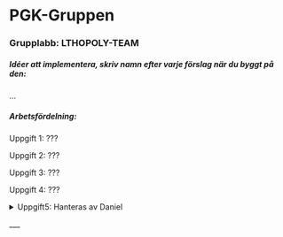 PGK-Gruppen
====================

### Grupplabb: LTHOPOLY-TEAM

##### Idéer att implementera, skriv namn efter varje förslag när du byggt på den:

...

##### Arbetsfördelning:

Uppgift 1: ???

Uppgift 2: ???

Uppgift 3: ???

Uppgift 4: ???

<details>
  <summary>Uppgift5: Hanteras av Daniel</summary>
  <p>Saker att göra:
    <ul>
        <li>Hitta noterna för Smoke weed everyday</li>
        <li></li>
        <li></li>
        <li></li>
        <li></li>
    </ul>
  </p>
  <p>© Daniel 2016. All Rights Reserved</p>
</details>
<p><left>___</left></p>
